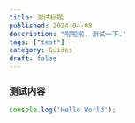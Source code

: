 ```yaml
---
title: 测试标题
published: 2024-04-08
description: "啦啦啦, 测试一下."
tags: ["test"]
category: Guides
draft: false
---
```


### 测试内容
```javascript
console.log('Hello World');
```
